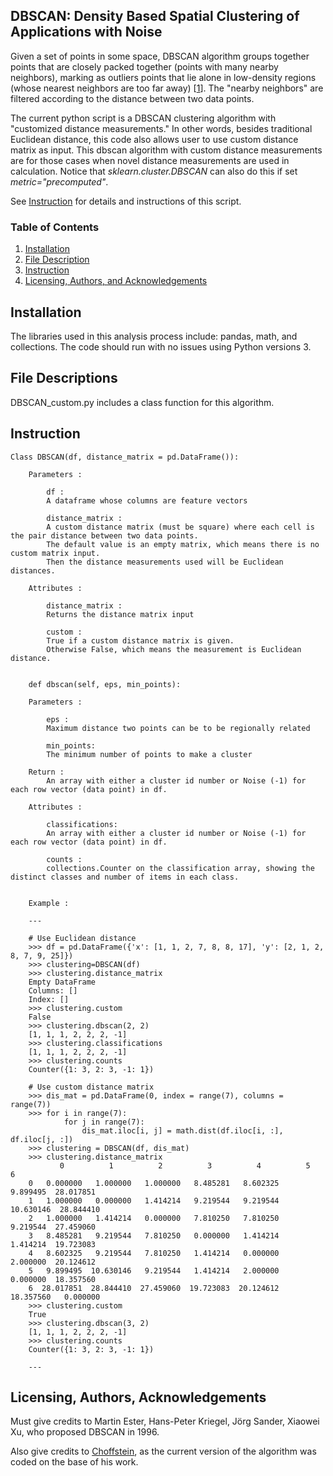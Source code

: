 ## DBSCAN: Density Based Spatial Clustering of Applications with Noise

Given a set of points in some space, DBSCAN algorithm groups together points that are closely packed together (points with many nearby neighbors), marking as outliers points that lie alone in low-density regions (whose nearest neighbors are too far away) [[1](https://en.wikipedia.org/wiki/DBSCAN)]. The "nearby neighbors" are filtered according to the distance between two data points.  

The current python script is a DBSCAN clustering algorithm with "customized distance measurements." In other words, besides traditional Euclidean distance, this code also allows user to use custom distance matrix as input. This dbscan algorithm with custom distance measurements are for those cases when novel distance measurements are used in calculation. Notice that _sklearn.cluster.DBSCAN_ can also do this if set _metric="precomputed"_.

See [Instruction](#instruction) for details and instructions of this script.

### Table of Contents

1. [Installation](#installation)
2. [File Description](#files)
3. [Instruction](#instruction)
4. [Licensing, Authors, and Acknowledgements](#licensing)

## Installation <a name="installation"></a>

The libraries used in this analysis process include: pandas, math, and collections.
The code should run with no issues using Python versions 3.


## File Descriptions <a name="files"></a>

DBSCAN_custom.py includes a class function for this algorithm. 

## Instruction<a name="instruction"></a>

```
Class DBSCAN(df, distance_matrix = pd.DataFrame()):

	Parameters :   

		df :  
		A dataframe whose columns are feature vectors

		distance_matrix :  
		A custom distance matrix (must be square) where each cell is the pair distance between two data points. 
		The default value is an empty matrix, which means there is no custom matrix input. 
		Then the distance measurements used will be Euclidean distances.  
	
	Attributes :  

		distance_matrix :  
		Returns the distance matrix input  

		custom :  
		True if a custom distance matrix is given. 
		Otherwise False, which means the measurement is Euclidean distance.


	def dbscan(self, eps, min_points):  

	Parameters :

		eps :  
		Maximum distance two points can be to be regionally related

		min_points:  
		The minimum number of points to make a cluster

	Return :  
		An array with either a cluster id number or Noise (-1) for each row vector (data point) in df.

	Attributes :  

		classifications:  
		An array with either a cluster id number or Noise (-1) for each row vector (data point) in df.

		counts : 
		collections.Counter on the classification array, showing the distinct classes and number of items in each class.


	Example :

	---

	# Use Euclidean distance
	>>> df = pd.DataFrame({'x': [1, 1, 2, 7, 8, 8, 17], 'y': [2, 1, 2, 8, 7, 9, 25]})
	>>> clustering=DBSCAN(df)
	>>> clustering.distance_matrix
	Empty DataFrame
	Columns: []
	Index: []
	>>> clustering.custom
	False
	>>> clustering.dbscan(2, 2)
	[1, 1, 1, 2, 2, 2, -1]
	>>> clustering.classifications
	[1, 1, 1, 2, 2, 2, -1]
	>>> clustering.counts
	Counter({1: 3, 2: 3, -1: 1})

	# Use custom distance matrix
	>>> dis_mat = pd.DataFrame(0, index = range(7), columns = range(7))
	>>> for i in range(7):
			for j in range(7):
    			dis_mat.iloc[i, j] = math.dist(df.iloc[i, :], df.iloc[j, :])
	>>> clustering = DBSCAN(df, dis_mat)
	>>> clustering.distance_matrix
    	   0          1          2          3          4          5          6
	0   0.000000   1.000000   1.000000   8.485281   8.602325   9.899495  28.017851
	1   1.000000   0.000000   1.414214   9.219544   9.219544  10.630146  28.844410
	2   1.000000   1.414214   0.000000   7.810250   7.810250   9.219544  27.459060
	3   8.485281   9.219544   7.810250   0.000000   1.414214   1.414214  19.723083
	4   8.602325   9.219544   7.810250   1.414214   0.000000   2.000000  20.124612
	5   9.899495  10.630146   9.219544   1.414214   2.000000   0.000000  18.357560
	6  28.017851  28.844410  27.459060  19.723083  20.124612  18.357560   0.000000
	>>> clustering.custom
	True
	>>> clustering.dbscan(3, 2)
	[1, 1, 1, 2, 2, 2, -1] 
	>>> clustering.counts
	Counter({1: 3, 2: 3, -1: 1})

	---
```

## Licensing, Authors, Acknowledgements<a name="licensing"></a>

Must give credits to Martin Ester, Hans-Peter Kriegel, Jörg Sander, Xiaowei Xu, who proposed DBSCAN in 1996.  

Also give credits to [Choffstein](https://github.com/choffstein/dbscan/blob/master/dbscan/dbscan.py), as the current version of the algorithm was coded on the base of his work.

